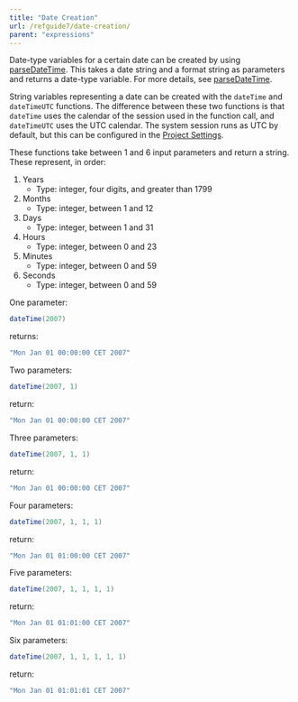 ```yaml
---
title: "Date Creation"
url: /refguide7/date-creation/
parent: "expressions"
---
```


Date-type variables for a certain date can be created by using [parseDateTime](/refguide7/parse-and-format-date-function-calls/). This takes a date string and a format string as parameters and returns a date-type variable. For more details, see [parseDateTime](/refguide7/parse-and-format-date-function-calls/).

String variables representing a date can be created with the `dateTime` and `dateTimeUTC` functions. The difference between these two functions is that `dateTime` uses the calendar of the session used in the function call, and `dateTimeUTC` uses the UTC calendar. The system session runs as UTC by default, but this can be configured in the [Project Settings](/refguide7/project-settings/).

These functions take between 1 and 6 input parameters and return a string. These represent, in order:

1. Years
    * Type: integer, four digits, and greater than 1799
2. Months
    * Type: integer, between 1 and 12
3. Days
    * Type: integer, between 1 and 31
4. Hours
    * Type: integer, between 0 and 23
5. Minutes
    * Type: integer, between 0 and 59
6. Seconds
     * Type: integer, between 0 and 59

One parameter:

```java
dateTime(2007)
```

returns: 

```java
"Mon Jan 01 00:00:00 CET 2007"
```

Two parameters:

```java
dateTime(2007, 1)
```

return: 

```java
"Mon Jan 01 00:00:00 CET 2007"
```

Three parameters:

```java
dateTime(2007, 1, 1)
```

return:

```java
"Mon Jan 01 00:00:00 CET 2007"
```

Four parameters:

```java
dateTime(2007, 1, 1, 1)
```

return:

```java
"Mon Jan 01 01:00:00 CET 2007"
```

Five parameters:

```java
dateTime(2007, 1, 1, 1, 1)
```

return:

```java
"Mon Jan 01 01:01:00 CET 2007"
```

Six parameters:

```java
dateTime(2007, 1, 1, 1, 1, 1)
```

return:

```java
"Mon Jan 01 01:01:01 CET 2007"
```
